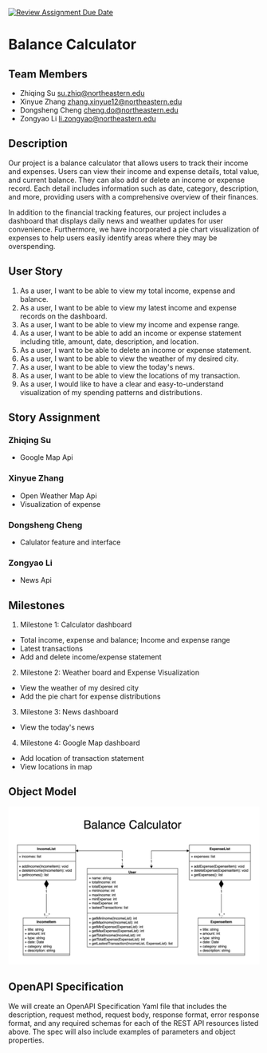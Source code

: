 [![Review Assignment Due Date](https://classroom.github.com/assets/deadline-readme-button-24ddc0f5d75046c5622901739e7c5dd533143b0c8e959d652212380cedb1ea36.svg)](https://classroom.github.com/a/0wrsx4Jb)
# Balance Calculator
## Team Members
* Zhiqing Su         su.zhiq@northeastern.edu
* Xinyue Zhang	     zhang.xinyue12@northeastern.edu
* Dongsheng Cheng	   cheng.do@northeastern.edu	
* Zongyao Li	       li.zongyao@northeastern.edu


## Description
Our project is a balance calculator that allows users to track their income and expenses. Users can view their income and expense details, total value, and current balance. They can also add or delete an income or expense record. Each detail includes information such as date, category, description, and more, providing users with a comprehensive overview of their finances.

In addition to the financial tracking features, our project includes a dashboard that displays daily news and weather updates for user convenience. Furthermore, we have incorporated a pie chart visualization of expenses to help users easily identify areas where they may be overspending.

## User Story
1. As a user, I want to be able to view my total income, expense and balance.
2. As a user, I want to be able to view my latest income and expense records on the dashboard.
3. As a user, I want to be able to view my income and expense range.
4. As a user, I want to be able to add an income or expense statement including title, amount, date, description, and location.
5. As a user, I want to be able to delete an income or expense statement.
6. As a user, I want to be able to view the weather of my desired city.
7. As a user, I want to be able to view the today's news.
8. As a user, I want to be able to view the locations of my transaction.
9. As a user, I would like to have a clear and easy-to-understand visualization of my spending patterns and distributions.
## Story Assignment 	

### Zhiqing Su
* Google Map Api

### Xinyue Zhang
* Open Weather Map Api
* Visualization of expense

### Dongsheng Cheng	
* Calulator feature and interface

### Zongyao Li
* News Api



## Milestones
1. Milestone 1: Calculator dashboard
- Total income, expense and balance; Income and expense range
- Latest transactions
- Add and delete income/expense statement

2. Milestone 2: Weather board and Expense Visualization
- View the weather of my desired city
- Add the pie chart for expense distributions

3. Milestone 3: News dashboard
- View the today's news

4. Milestone 4: Google Map dashboard
- Add location of transaction statement
- View locations in map


## Object Model
![](BalanceCalculator.jpg)


## OpenAPI Specification
We will create an OpenAPI Specification Yaml file that includes the description, request method, request body, response format, error response format, and any required schemas for each of the REST API resources listed above. The spec will also include examples of parameters and object properties.
